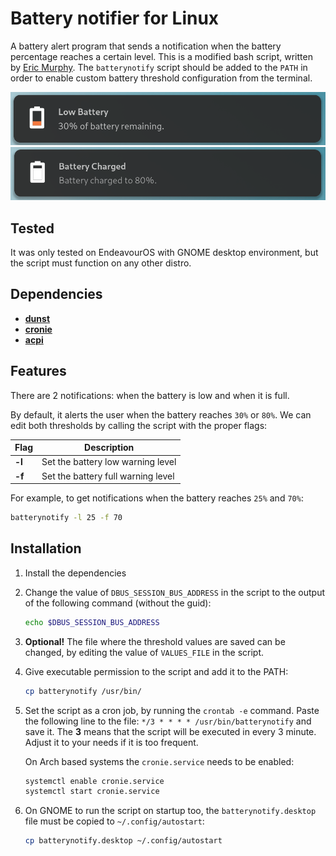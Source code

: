 # Battery notifier for Linux

A battery alert program that sends a notification when the battery percentage reaches a certain level. This is a modified bash script, written by [Eric Murphy](https://github.com/ericmurphyxyz/dotfiles/blob/master/.local/bin/batterynotify). The `batterynotify` script should be added to the `PATH` in order to enable custom battery threshold configuration from the terminal.

<img src="images/battery_low.png" alt="Alt Text" width="550">
<img src="images/battery_full.png" alt="Alt Text" width="550">



## Tested

It was only tested on EndeavourOS with GNOME desktop environment, but the script must function on any other distro.

## Dependencies

- [**dunst**](https://github.com/dunst-project/dunst)
- [**cronie**](https://github.com/cronie-crond/cronie)
- [**acpi**](https://sourceforge.net/projects/acpiclient)

## Features

There are 2 notifications: when the battery is low and when it is full. 

By default, it alerts the user when the battery reaches `30%` or `80%`. We can edit both thresholds by calling the script with the proper flags:

| Flag | Description |
| --- | --- |
| **-l** | Set the battery low warning level |
| **-f** | Set the battery full warning level |

For example, to get notifications when the battery reaches `25%` and `70%`:
```bash
batterynotify -l 25 -f 70
```

## Installation

1. Install the dependencies
2. Change the value of `DBUS_SESSION_BUS_ADDRESS` in the script to the output of the following command (without the guid):
   
   ```bash
   echo $DBUS_SESSION_BUS_ADDRESS
   ```
3. **Optional!** The file where the threshold values are saved can be changed, by editing the value of `VALUES_FILE` in the script. 
4. Give executable permission to the script and add it to the PATH:
   ```bash
   cp batterynotify /usr/bin/
   ```
5. Set the script as a cron job, by running the `crontab -e` command. Paste the following line to the file: `*/3 * * * * /usr/bin/batterynotify` and save it. The **3** means that the script will be executed in every 3 minute. Adjust it to your needs if it is too frequent.

   On Arch based systems the `cronie.service` needs to be enabled:
   ```bash
   systemctl enable cronie.service
   systemctl start cronie.service
   ```
6. On GNOME to run the script on startup too, the `batterynotify.desktop` file must be copied to `~/.config/autostart`:
   ```bash
   cp batterynotify.desktop ~/.config/autostart
   ```

